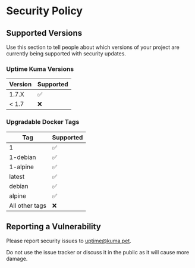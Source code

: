 # Security Policy

## Supported Versions

Use this section to tell people about which versions of your project are
currently being supported with security updates.

### Uptime Kuma Versions

| Version | Supported          |
| ------- | ------------------ |
| 1.7.X  | :white_check_mark: |
| < 1.7  | ❌ |

### Upgradable Docker Tags

| Tag | Supported          |
| ------- | ------------------ |
| 1 | :white_check_mark: |
| 1-debian | :white_check_mark: |
| 1-alpine | :white_check_mark: |
| latest | :white_check_mark: |
| debian | :white_check_mark: |
| alpine | :white_check_mark: |
| All other tags  | ❌ |

## Reporting a Vulnerability

Please report security issues to uptime@kuma.pet.

Do not use the issue tracker or discuss it in the public as it will cause more damage.
